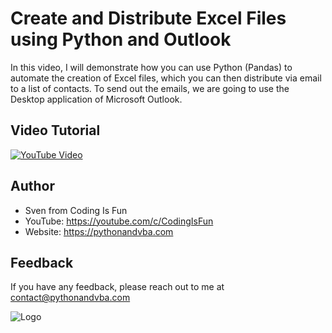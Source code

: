 
# Create and Distribute Excel Files using Python and Outlook

In this video, I will demonstrate how you can use Python (Pandas) to automate the creation of Excel files, which you can then distribute via email to a list of contacts. To send out the emails, we are going to use the Desktop application of Microsoft Outlook.


## Video Tutorial

[![YouTube Video](https://img.youtube.com/vi/4CrZUJtjZkc/0.jpg)](https://youtu.be/4CrZUJtjZkc)


## Author

- Sven from Coding Is Fun
- YouTube: https://youtube.com/c/CodingIsFun
- Website: https://pythonandvba.com


## Feedback

If you have any feedback, please reach out to me at contact@pythonandvba.com


![Logo](https://content.screencast.com/users/jubbel3/folders/Snagit/media/c42ea34b-4057-4754-96b0-e8e05c866afb/08.18.2021-19.56.png)

